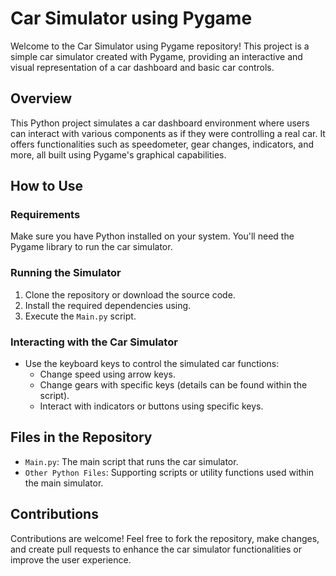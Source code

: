 # Car Simulator using Pygame

Welcome to the Car Simulator using Pygame repository! This project is a simple car simulator created with Pygame, providing an interactive and visual representation of a car dashboard and basic car controls.

## Overview

This Python project simulates a car dashboard environment where users can interact with various components as if they were controlling a real car. It offers functionalities such as speedometer, gear changes, indicators, and more, all built using Pygame's graphical capabilities.

## How to Use

### Requirements

Make sure you have Python installed on your system. You'll need the Pygame library to run the car simulator.

### Running the Simulator

1. Clone the repository or download the source code.
2. Install the required dependencies using.
3. Execute the `Main.py` script.

### Interacting with the Car Simulator

- Use the keyboard keys to control the simulated car functions:
  - Change speed using arrow keys.
  - Change gears with specific keys (details can be found within the script).
  - Interact with indicators or buttons using specific keys.

## Files in the Repository

- `Main.py`: The main script that runs the car simulator.
- `Other Python Files`: Supporting scripts or utility functions used within the main simulator.


## Contributions

Contributions are welcome! Feel free to fork the repository, make changes, and create pull requests to enhance the car simulator functionalities or improve the user experience.

